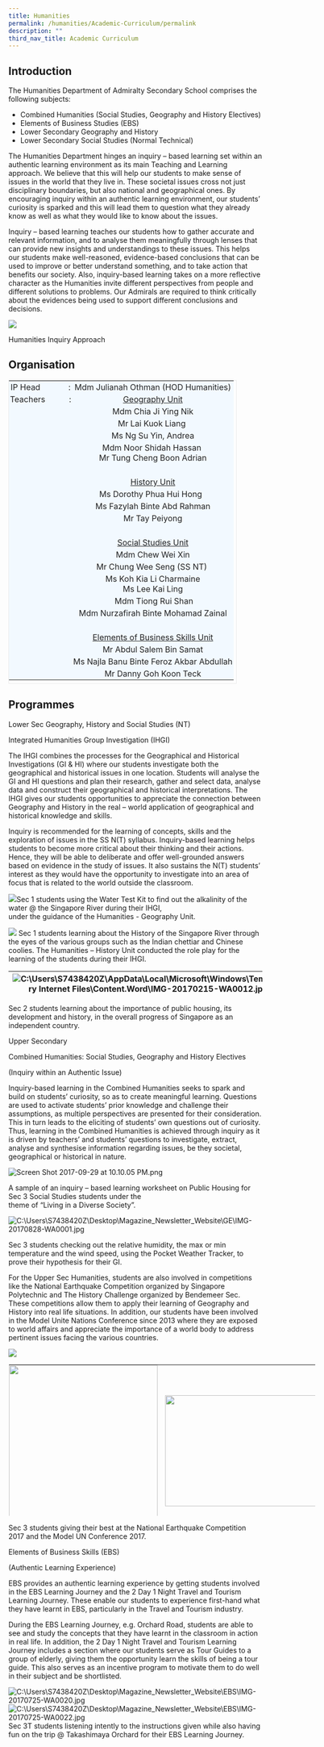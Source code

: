 ```yaml
---
title: Humanities
permalink: /humanities/Academic-Curriculum/permalink
description: ""
third_nav_title: Academic Curriculum
---
```


Introduction
------------

The Humanities Department of Admiralty Secondary School comprises the following subjects:

*   Combined Humanities (Social Studies, Geography and History Electives)
*   Elements of Business Studies (EBS)
*   Lower Secondary Geography and History
*   Lower Secondary Social Studies (Normal Technical)

The Humanities Department hinges an inquiry – based learning set within an authentic learning environment as its main Teaching and Learning approach. We believe that this will help our students to make sense of issues in the world that they live in. These societal issues cross not just disciplinary boundaries, but also national and geographical ones. By encouraging inquiry within an authentic learning environment, our students’ curiosity is sparked and this will lead them to question what they already know as well as what they would like to know about the issues.

Inquiry – based learning teaches our students how to gather accurate and relevant information, and to analyse them meaningfully through lenses that can provide new insights and understandings to these issues. This helps our students make well-reasoned, evidence-based conclusions that can be used to improve or better understand something, and to take action that benefits our society. Also, inquiry-based learning takes on a more reflective character as the Humanities invite different perspectives from people and different solutions to problems. Our Admirals are required to think critically about the evidences being used to support different conclusions and decisions.

![](https://admiraltysec.moe.edu.sg/qql/slot/u752/Academic%20Curriculum%20&%20Applied%20Learning%20P/Academic%20Curriculum/Humanities/Picture1.png)

Humanities Inquiry Approach

Organisation
------------

<table border="0" class="iveo_table ives_tab_blue" style="margin: 0px; outline: 0px; padding: 0px; border: 1px solid rgb(234, 234, 234); height: 602px; width: 453px;"><tbody style="margin: 0px; outline: 0px; padding: 0px;"><tr style="margin: 0px; outline: 0px; padding: 0px;"><td style="margin: 0px; outline: 0px; padding: 2px; text-align: center; background-color: rgb(242, 249, 255); color: rgb(34, 34, 34);">IP Head&nbsp; &nbsp; &nbsp; &nbsp; &nbsp; &nbsp; &nbsp;:</td><td style="margin: 0px; outline: 0px; padding: 2px; text-align: center; background-color: rgb(242, 249, 255); color: rgb(34, 34, 34);">Mdm Julianah Othman (HOD Humanities)</td></tr><tr style="margin: 0px; outline: 0px; padding: 0px;"><td style="margin: 0px; outline: 0px; padding: 2px; text-align: center; background-color: rgb(242, 249, 255); color: rgb(34, 34, 34);">Teachers&nbsp; &nbsp; &nbsp; &nbsp; &nbsp; &nbsp;:</td><td style="margin: 0px; outline: 0px; padding: 2px; text-align: center; background-color: rgb(242, 249, 255); color: rgb(34, 34, 34);"><u style="margin: 0px; outline: 0px; padding: 0px;">Geography Unit</u></td></tr><tr style="margin: 0px; outline: 0px; padding: 0px;"><td style="margin: 0px; outline: 0px; padding: 2px; text-align: center; background-color: rgb(242, 249, 255); color: rgb(34, 34, 34);"></td><td style="margin: 0px; outline: 0px; padding: 2px; text-align: center; background-color: rgb(242, 249, 255); color: rgb(34, 34, 34);">Mdm Chia Ji Ying Nik</td></tr><tr style="margin: 0px; outline: 0px; padding: 0px;"><td style="margin: 0px; outline: 0px; padding: 2px; text-align: center; background-color: rgb(242, 249, 255); color: rgb(34, 34, 34);"></td><td style="margin: 0px; outline: 0px; padding: 2px; text-align: center; background-color: rgb(242, 249, 255); color: rgb(34, 34, 34);">Mr Lai Kuok Liang&nbsp;</td></tr><tr style="margin: 0px; outline: 0px; padding: 0px;"><td style="margin: 0px; outline: 0px; padding: 2px; text-align: center; background-color: rgb(242, 249, 255); color: rgb(34, 34, 34);"></td><td style="margin: 0px; outline: 0px; padding: 2px; text-align: center; background-color: rgb(242, 249, 255); color: rgb(34, 34, 34);">Ms Ng Su Yin, Andrea</td></tr><tr style="margin: 0px; outline: 0px; padding: 0px;"><td style="margin: 0px; outline: 0px; padding: 2px; text-align: center; background-color: rgb(242, 249, 255); color: rgb(34, 34, 34);"></td><td style="margin: 0px; outline: 0px; padding: 2px; text-align: center; background-color: rgb(242, 249, 255); color: rgb(34, 34, 34);">Mdm Noor Shidah Hassan&nbsp;<br style="margin: 0px; outline: 0px; padding: 0px;">Mr Tung Cheng Boon Adrian</td></tr><tr style="margin: 0px; outline: 0px; padding: 0px;"><td style="margin: 0px; outline: 0px; padding: 2px; text-align: center; background-color: rgb(242, 249, 255); color: rgb(34, 34, 34);">&nbsp;</td><td style="margin: 0px; outline: 0px; padding: 2px; text-align: center; background-color: rgb(242, 249, 255); color: rgb(34, 34, 34);">&nbsp;</td></tr><tr style="margin: 0px; outline: 0px; padding: 0px;"><td style="margin: 0px; outline: 0px; padding: 2px; text-align: center; background-color: rgb(242, 249, 255); color: rgb(34, 34, 34);"><br style="margin: 0px; outline: 0px; padding: 0px;"></td><td style="margin: 0px; outline: 0px; padding: 2px; text-align: center; background-color: rgb(242, 249, 255); color: rgb(34, 34, 34);"><span style="margin: 0px; outline: 0px; padding: 0px; text-decoration: underline;">History Unit</span></td></tr><tr style="margin: 0px; outline: 0px; padding: 0px;"><td style="margin: 0px; outline: 0px; padding: 2px; text-align: center; background-color: rgb(242, 249, 255); color: rgb(34, 34, 34);"></td><td style="margin: 0px; outline: 0px; padding: 2px; text-align: center; background-color: rgb(242, 249, 255); color: rgb(34, 34, 34);">Ms Dorothy Phua Hui Hong&nbsp;&nbsp;</td></tr><tr style="margin: 0px; outline: 0px; padding: 0px;"><td style="margin: 0px; outline: 0px; padding: 2px; text-align: center; background-color: rgb(242, 249, 255); color: rgb(34, 34, 34);"></td><td style="margin: 0px; outline: 0px; padding: 2px; text-align: center; background-color: rgb(242, 249, 255); color: rgb(34, 34, 34);">Ms Fazylah Binte Abd Rahman</td></tr><tr style="margin: 0px; outline: 0px; padding: 0px;"><td style="margin: 0px; outline: 0px; padding: 2px; text-align: center; background-color: rgb(242, 249, 255); color: rgb(34, 34, 34);"><br style="margin: 0px; outline: 0px; padding: 0px;"></td><td style="margin: 0px; outline: 0px; padding: 2px; text-align: center; background-color: rgb(242, 249, 255); color: rgb(34, 34, 34);">Mr Tay Peiyong<br style="margin: 0px; outline: 0px; padding: 0px;"></td></tr><tr style="margin: 0px; outline: 0px; padding: 0px;"><td style="margin: 0px; outline: 0px; padding: 2px; text-align: center; background-color: rgb(242, 249, 255); color: rgb(34, 34, 34);"><br style="margin: 0px; outline: 0px; padding: 0px;"></td><td style="margin: 0px; outline: 0px; padding: 2px; text-align: center; background-color: rgb(242, 249, 255); color: rgb(34, 34, 34);"><br style="margin: 0px; outline: 0px; padding: 0px;"></td></tr><tr style="margin: 0px; outline: 0px; padding: 0px;"><td style="margin: 0px; outline: 0px; padding: 2px; text-align: center; background-color: rgb(242, 249, 255); color: rgb(34, 34, 34);"></td><td style="margin: 0px; outline: 0px; padding: 2px; text-align: center; background-color: rgb(242, 249, 255); color: rgb(34, 34, 34);"><u style="margin: 0px; outline: 0px; padding: 0px;">Social Studies Unit</u></td></tr><tr style="margin: 0px; outline: 0px; padding: 0px;"><td style="margin: 0px; outline: 0px; padding: 2px; text-align: center; background-color: rgb(242, 249, 255); color: rgb(34, 34, 34);"></td><td style="margin: 0px; outline: 0px; padding: 2px; text-align: center; background-color: rgb(242, 249, 255); color: rgb(34, 34, 34);">Mdm Chew Wei Xin</td></tr><tr style="margin: 0px; outline: 0px; padding: 0px;"><td style="margin: 0px; outline: 0px; padding: 2px; text-align: center; background-color: rgb(242, 249, 255); color: rgb(34, 34, 34);">&nbsp;</td><td style="margin: 0px; outline: 0px; padding: 2px; text-align: center; background-color: rgb(242, 249, 255); color: rgb(34, 34, 34);">Mr Chung Wee Seng (SS NT)&nbsp;</td></tr><tr style="margin: 0px; outline: 0px; padding: 0px;"><td style="margin: 0px; outline: 0px; padding: 2px; text-align: center; background-color: rgb(242, 249, 255); color: rgb(34, 34, 34);"></td><td style="margin: 0px; outline: 0px; padding: 2px; text-align: center; background-color: rgb(242, 249, 255); color: rgb(34, 34, 34);">Ms Koh Kia Li Charmaine<br style="margin: 0px; outline: 0px; padding: 0px;">Ms Lee Kai Ling</td></tr><tr style="margin: 0px; outline: 0px; padding: 0px;"><td style="margin: 0px; outline: 0px; padding: 2px; text-align: center; background-color: rgb(242, 249, 255); color: rgb(34, 34, 34);">&nbsp;</td><td style="margin: 0px; outline: 0px; padding: 2px; text-align: center; background-color: rgb(242, 249, 255); color: rgb(34, 34, 34);">&nbsp;Mdm Tiong Rui Shan</td></tr><tr style="margin: 0px; outline: 0px; padding: 0px;"><td style="margin: 0px; outline: 0px; padding: 2px; text-align: center; background-color: rgb(242, 249, 255); color: rgb(34, 34, 34);"><br style="margin: 0px; outline: 0px; padding: 0px;"></td><td style="margin: 0px; outline: 0px; padding: 2px; text-align: center; background-color: rgb(242, 249, 255); color: rgb(34, 34, 34);">Mdm Nurzafirah Binte Mohamad Zainal<span style="margin: 0px; outline: 0px; padding: 0px; text-decoration: underline;"></span></td></tr><tr style="margin: 0px; outline: 0px; padding: 0px;"><td style="margin: 0px; outline: 0px; padding: 2px; text-align: center; background-color: rgb(242, 249, 255); color: rgb(34, 34, 34);"><br style="margin: 0px; outline: 0px; padding: 0px;"></td><td style="margin: 0px; outline: 0px; padding: 2px; text-align: center; background-color: rgb(242, 249, 255); color: rgb(34, 34, 34);"><br style="margin: 0px; outline: 0px; padding: 0px;"></td></tr><tr style="margin: 0px; outline: 0px; padding: 0px;"><td style="margin: 0px; outline: 0px; padding: 2px; text-align: center; background-color: rgb(242, 249, 255); color: rgb(34, 34, 34);"></td><td style="margin: 0px; outline: 0px; padding: 2px; text-align: center; background-color: rgb(242, 249, 255); color: rgb(34, 34, 34);"><u style="margin: 0px; outline: 0px; padding: 0px;">Elements of Business Skills Unit</u></td></tr><tr style="margin: 0px; outline: 0px; padding: 0px;"><td style="margin: 0px; outline: 0px; padding: 2px; text-align: center; background-color: rgb(242, 249, 255); color: rgb(34, 34, 34);"></td><td style="margin: 0px; outline: 0px; padding: 2px; text-align: center; background-color: rgb(242, 249, 255); color: rgb(34, 34, 34);">Mr Abdul Salem Bin Samat<u style="margin: 0px; outline: 0px; padding: 0px;"></u></td></tr><tr style="margin: 0px; outline: 0px; padding: 0px;"><td style="margin: 0px; outline: 0px; padding: 2px; text-align: center; background-color: rgb(242, 249, 255); color: rgb(34, 34, 34);"></td><td style="margin: 0px; outline: 0px; padding: 2px; text-align: center; background-color: rgb(242, 249, 255); color: rgb(34, 34, 34);">Ms Najla Banu Binte Feroz Akbar Abdullah<u style="margin: 0px; outline: 0px; padding: 0px;"></u></td></tr><tr style="margin: 0px; outline: 0px; padding: 0px;"><td style="margin: 0px; outline: 0px; padding: 2px; text-align: center; background-color: rgb(242, 249, 255); color: rgb(34, 34, 34);"></td><td style="margin: 0px; outline: 0px; padding: 2px; text-align: center; background-color: rgb(242, 249, 255); color: rgb(34, 34, 34);">Mr Danny Goh Koon Teck</td></tr></tbody></table>


Programmes
----------

Lower Sec Geography, History and Social Studies (NT)

  

Integrated Humanities Group Investigation (IHGI)

The IHGI combines the processes for the Geographical and Historical Investigations (GI & HI) where our students investigate both the geographical and historical issues in one location. Students will analyse the GI and HI questions and plan their research, gather and select data, analyse data and construct their geographical and historical interpretations. The IHGI gives our students opportunities to appreciate the connection between Geography and History in the real – world application of geographical and historical knowledge and skills.  

  

Inquiry is recommended for the learning of concepts, skills and the exploration of issues in the SS N(T) syllabus. Inquiry-based learning helps students to become more critical about their thinking and their actions. Hence, they will be able to deliberate and offer well-grounded answers based on evidence in the study of issues. It also sustains the N(T) students’ interest as they would have the opportunity to investigate into an area of focus that is related to the world outside the classroom.

 ![](https://lh3.googleusercontent.com/DyHJR6XjVXKBL7IjjKONYnJd3YcMRdswU3HDDXGVSA6kH-PLnA4vsP6E4FdLKYodfEcm2IUX_cJ57zy4Xof3kQFVj3TnKu7LMrVzJaWEJ2mZDugXfNmSV5n-bgpSf9dRyBY14dY0N9TH0S6lDw)Sec 1 students using the Water Test Kit to find out the alkalinity of the water @ the Singapore River during their IHGI,  
under the guidance of the Humanities - Geography Unit.

 ![](https://lh6.googleusercontent.com/kSACCOcbTrT5YWLBbw0jmv8RVg8YdHFeu96b5BM3BYctIG-8vJRwkSltB2ZIaZe75LJGMQThUpPlGC2-pSomwzvYJxPXc8HeG_nEK5dMnYcVYHryj0l4NWFblHwo53KOaDTkruYh8zY3PXLjgQ) Sec 1 students learning about the History of the Singapore River through the eyes of the various groups such as the Indian chettiar and Chinese coolies. The Humanities – History Unit conducted the role play for the learning of the students during their IHGI.

| ![C:\Users\S7438420Z\AppData\Local\Microsoft\Windows\Temporary Internet Files\Content.Word\IMG-20170215-WA0012.jpg](https://lh3.googleusercontent.com/5kC5bDlGDib2yFx1bEjbKSN_f2c1n8dETGdR74J4dWg2lhY6iSY-VP_GZcBf31vpoeX8jQ8DFCzyVJHVWFrIB9c5e6nJ_kRhiEU0E4Ypzs1kvNK_8WjpNPL3J-Gf2tZy_nTal7L8b5hSPcOPbQ) | ![C:\Users\S7438420Z\AppData\Local\Microsoft\Windows\Temporary Internet Files\Content.Word\IMG-20170215-WA0019.jpg](https://lh3.googleusercontent.com/VxTZfj2IuklZau-uDDPKee8J9SPm5eF0cuwitXfN-ZLXqNJURfC9ec01g8OErh2XZrT55bR4sa_14IC7Qc-pOjKBnD3cNtvuTyieKftrPCCqSXMbt6aMEZ_fLMQAlhk3ERhsLIYVjszUGlb8yA) |
| --- | --- |

Sec 2 students learning about the importance of public housing, its development and history, in the overall progress of Singapore as an independent country.

  

  

Upper Secondary

Combined Humanities: Social Studies, Geography and History Electives

(Inquiry within an Authentic Issue)

Inquiry-based learning in the Combined Humanities seeks to spark and build on students’ curiosity, so as to create meaningful learning. Questions are used to activate students’ prior knowledge and challenge their assumptions, as multiple perspectives are presented for their consideration. This in turn leads to the eliciting of students’ own questions out of curiosity. Thus, learning in the Combined Humanities is achieved through inquiry as it is driven by teachers’ and students’ questions to investigate, extract, analyse and synthesise information regarding issues, be they societal, geographical or historical in nature.

  

![Screen Shot 2017-09-29 at 10.10.05 PM.png](https://admiraltysec.moe.edu.sg/qql/slot/u752/Academic%20Curriculum%20&%20Applied%20Learning%20P/Academic%20Curriculum/Humanities/Screen%20Shot%202017-09-29%20at%2010.10.05%20PM.png)

A sample of an inquiry – based learning worksheet on Public Housing for Sec 3 Social Studies students under the  
theme of “Living in a Diverse Society”.

![C:\Users\S7438420Z\Desktop\Magazine_Newsletter_Website\GE\IMG-20170828-WA0001.jpg](https://lh5.googleusercontent.com/SHl8AaR-e9XHwiGcglOkTPLRHR6q1phchoPw7PgyORBPw61vsRMzhecDrViYTYDS2IWBXVi3cqNzYgymWl6NhFp1NHxk009RQeK7EuZ1IhxybUzNf3rRhghLvPes0Sb3Q1e8IsV0UltGdO7rSQ)

  

Sec 3 students checking out the relative humidity, the max or min temperature and the wind speed, using the Pocket Weather Tracker, to prove their hypothesis for their GI.

For the Upper Sec Humanities, students are also involved in competitions like the National Earthquake Competition organized by Singapore Polytechnic and The History Challenge organized by Bendemeer Sec. These competitions allow them to apply their learning of Geography and History into real life situations. In addition, our students have been involved in the Model Unite Nations Conference since 2013 where they are exposed to world affairs and appreciate the importance of a world body to address pertinent issues facing the various countries.

![](https://admiraltysec.moe.edu.sg/pix/spacer.gif)

<table class="ives_tab_kosong ive_eobj_center" style="margin: auto; outline: 0px; padding: 0px; border-collapse: collapse; clear: both; border: 1px solid transparent; table-layout: fixed; width: 609.5px; height: 302px;"><tbody style="margin: 0px; outline: 0px; padding: 0px;"><tr style="margin: 0px; outline: 0px; padding: 0px;"><th style="margin: 0px; outline: 0px; padding: 0px 15px 15px 0px; vertical-align: top; width: 295px;"><font face="trebuchet ms, sans-serif" size="2" style="margin: 0px; outline: 0px; padding: 0px;"><img src="https://lh3.googleusercontent.com/tMwLl-3lvGWC9_qmgltgQYDr752QIR62S4OG_Q1OLsUxsGbe4c95HM34F5x4JEuUvZH4Ei_DJNzg7cW-Gm-WdfqT-tH_vjc9DfumBcPqQZJg1CxGjCc3K5VigGWE93SUceyfArIkEB_w1Icpxw" width="308" height="410" style="margin: 0px; outline: none; padding: 0px; border: none; transform: rotate(0rad); width: 295px; height: 392.695px;"><br style="margin: 0px; outline: 0px; padding: 0px;"></font></th><td style="margin: 0px; outline: 0px; padding: 0px 15px 15px 0px; vertical-align: top; width: 314px;"><font face="trebuchet ms, sans-serif" size="2" style="margin: 0px; outline: 0px; padding: 0px;"><br style="margin: 0px; outline: 0px; padding: 0px;"><br style="margin: 0px; outline: 0px; padding: 0px;"><br style="margin: 0px; outline: 0px; padding: 0px;"><br style="margin: 0px; outline: 0px; padding: 0px;"><img src="https://lh6.googleusercontent.com/-WXowjoKVE8m6eXGAE2WYwh79PXFAtLYwcrUAtJymlrY8ennPyIywZN9pZhF-ba4695EM6xl50zqKnmtHbhOnLCegp7CibQ9RE24rDfJABnfZK6XAjZRr7xWaFw3C9J3QI96JgeuJ5fEJ7h4wQ" width="305" height="220" style="margin: 0px; outline: none; padding: 0px; border: none; transform: rotate(0rad);">&nbsp;</font></td></tr></tbody></table>

Sec 3 students giving their best at the National Earthquake Competition 2017 and the Model UN Conference 2017.

Elements of Business Skills (EBS)

(Authentic Learning Experience)

EBS provides an authentic learning experience by getting students involved in the EBS Learning Journey and the 2 Day 1 Night Travel and Tourism Learning Journey. These enable our students to experience first-hand what they have learnt in EBS, particularly in the Travel and Tourism industry.

  

During the EBS Learning Journey, e.g. Orchard Road, students are able to see and study the concepts that they have learnt in the classroom in action in real life. In addition, the 2 Day 1 Night Travel and Tourism Learning Journey includes a section where our students serve as Tour Guides to a group of elderly, giving them the opportunity learn the skills of being a tour guide. This also serves as an incentive program to motivate them to do well in their subject and be shortlisted.

  

  

  ![C:\Users\S7438420Z\Desktop\Magazine_Newsletter_Website\EBS\IMG-20170725-WA0020.jpg](https://lh5.googleusercontent.com/IVUBdir7OCdb8zvNgs078au1rLufR9PVt0ZrEmnVykzsI-WIgNOfbd5ZHd-rEM9NDMCfaXaje48nfJXypTxGOZJhizJsE-O_lSldDzK-zmrE1Li09tu2FLNGMDI7PeZsheC5UadUoUmVIhZkaA) ![C:\Users\S7438420Z\Desktop\Magazine_Newsletter_Website\EBS\IMG-20170725-WA0022.jpg](https://lh3.googleusercontent.com/EUnYs3KRZfCuIgUlq3xJqLt5Qoz0aNMjQTbq2erFpGXmBaF9quyfWIjyKaB_xWynie2LocbjOA_mg2fAngSljJ5dBDXzgPjEnPSuuOCwahgrcNlk6RPDIb_2nJKd7bpp3li-HEi182tiod_Ciw)Sec 3T students listening intently to the instructions given while also having fun on the trip @ Takashimaya Orchard for their EBS Learning Journey.